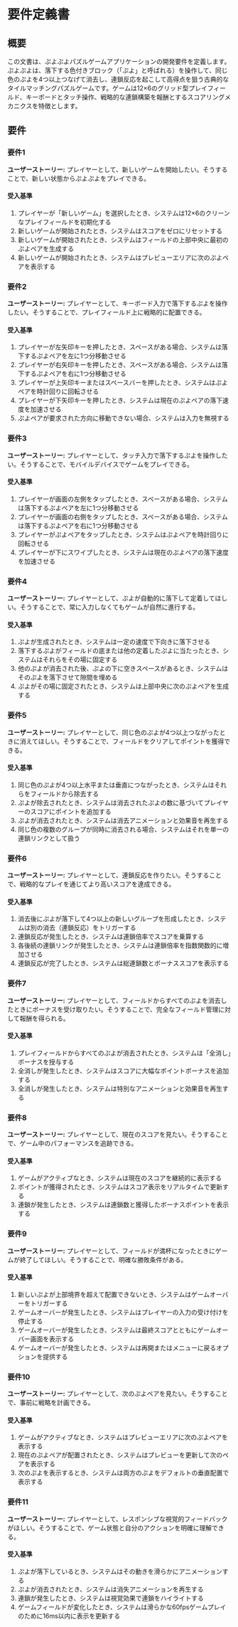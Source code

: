 # 要件定義書

## 概要

この文書は、ぷよぷよパズルゲームアプリケーションの開発要件を定義します。ぷよぷよは、落下する色付きブロック（「ぷよ」と呼ばれる）を操作して、同じ色のぷよを4つ以上つなげて消去し、連鎖反応を起こして高得点を狙う古典的なタイルマッチングパズルゲームです。ゲームは12×6のグリッド型プレイフィールド、キーボードとタッチ操作、戦略的な連鎖構築を報酬とするスコアリングメカニクスを特徴とします。

## 要件

### 要件1

**ユーザーストーリー:** プレイヤーとして、新しいゲームを開始したい。そうすることで、新しい状態からぷよぷよをプレイできる。

#### 受入基準

1. プレイヤーが「新しいゲーム」を選択したとき、システムは12×6のクリーンなプレイフィールドを初期化する
2. 新しいゲームが開始されたとき、システムはスコアをゼロにリセットする
3. 新しいゲームが開始されたとき、システムはフィールドの上部中央に最初のぷよペアを生成する
4. 新しいゲームが開始されたとき、システムはプレビューエリアに次のぷよペアを表示する

### 要件2

**ユーザーストーリー:** プレイヤーとして、キーボード入力で落下するぷよを操作したい。そうすることで、プレイフィールド上に戦略的に配置できる。

#### 受入基準

1. プレイヤーが左矢印キーを押したとき、スペースがある場合、システムは落下するぷよペアを左に1つ分移動させる
2. プレイヤーが右矢印キーを押したとき、スペースがある場合、システムは落下するぷよペアを右に1つ分移動させる
3. プレイヤーが上矢印キーまたはスペースバーを押したとき、システムはぷよペアを時計回りに回転させる
4. プレイヤーが下矢印キーを押したとき、システムは現在のぷよペアの落下速度を加速させる
5. ぷよペアが要求された方向に移動できない場合、システムは入力を無視する

### 要件3

**ユーザーストーリー:** プレイヤーとして、タッチ入力で落下するぷよを操作したい。そうすることで、モバイルデバイスでゲームをプレイできる。

#### 受入基準

1. プレイヤーが画面の左側をタップしたとき、スペースがある場合、システムは落下するぷよペアを左に1つ分移動させる
2. プレイヤーが画面の右側をタップしたとき、スペースがある場合、システムは落下するぷよペアを右に1つ分移動させる
3. プレイヤーがぷよペアをタップしたとき、システムはぷよペアを時計回りに回転させる
4. プレイヤーが下にスワイプしたとき、システムは現在のぷよペアの落下速度を加速させる

### 要件4

**ユーザーストーリー:** プレイヤーとして、ぷよが自動的に落下して定着してほしい。そうすることで、常に入力しなくてもゲームが自然に進行する。

#### 受入基準

1. ぷよが生成されたとき、システムは一定の速度で下向きに落下させる
2. 落下するぷよがフィールドの底または他の定着したぷよに当たったとき、システムはそれらをその場に固定する
3. 他のぷよが消去された後、ぷよの下に空きスペースがあるとき、システムはそのぷよを落下させて隙間を埋める
4. ぷよがその場に固定されたとき、システムは上部中央に次のぷよペアを生成する

### 要件5

**ユーザーストーリー:** プレイヤーとして、同じ色のぷよが4つ以上つながったときに消えてほしい。そうすることで、フィールドをクリアしてポイントを獲得できる。

#### 受入基準

1. 同じ色のぷよが4つ以上水平または垂直につながったとき、システムはそれらをフィールドから除去する
2. ぷよが除去されたとき、システムは消去されたぷよの数に基づいてプレイヤーのスコアにポイントを追加する
3. ぷよが消去されたとき、システムは消去アニメーションと効果音を再生する
4. 同じ色の複数のグループが同時に消去される場合、システムはそれを単一の連鎖リンクとして扱う

### 要件6

**ユーザーストーリー:** プレイヤーとして、連鎖反応を作りたい。そうすることで、戦略的なプレイを通じてより高いスコアを達成できる。

#### 受入基準

1. 消去後にぷよが落下して4つ以上の新しいグループを形成したとき、システムは別の消去（連鎖反応）をトリガーする
2. 連鎖反応が発生したとき、システムは連鎖倍率でスコアを乗算する
3. 各後続の連鎖リンクが発生したとき、システムは連鎖倍率を指数関数的に増加させる
4. 連鎖反応が完了したとき、システムは総連鎖数とボーナススコアを表示する

### 要件7

**ユーザーストーリー:** プレイヤーとして、フィールドからすべてのぷよを消去したときにボーナスを受け取りたい。そうすることで、完全なフィールド管理に対して報酬を得られる。

#### 受入基準

1. プレイフィールドからすべてのぷよが消去されたとき、システムは「全消し」ボーナスを授与する
2. 全消しが発生したとき、システムはスコアに大幅なポイントボーナスを追加する
3. 全消しが発生したとき、システムは特別なアニメーションと効果音を再生する

### 要件8

**ユーザーストーリー:** プレイヤーとして、現在のスコアを見たい。そうすることで、ゲーム中のパフォーマンスを追跡できる。

#### 受入基準

1. ゲームがアクティブなとき、システムは現在のスコアを継続的に表示する
2. ポイントが獲得されたとき、システムはスコア表示をリアルタイムで更新する
3. 連鎖が発生したとき、システムは連鎖数と獲得したボーナスポイントを表示する

### 要件9

**ユーザーストーリー:** プレイヤーとして、フィールドが満杯になったときにゲームが終了してほしい。そうすることで、明確な勝敗条件がある。

#### 受入基準

1. 新しいぷよが上部境界を超えて配置できないとき、システムはゲームオーバーをトリガーする
2. ゲームオーバーが発生したとき、システムはプレイヤーの入力の受け付けを停止する
3. ゲームオーバーが発生したとき、システムは最終スコアとともにゲームオーバー画面を表示する
4. ゲームオーバーが発生したとき、システムは再開またはメニューに戻るオプションを提供する

### 要件10

**ユーザーストーリー:** プレイヤーとして、次のぷよペアを見たい。そうすることで、事前に戦略を計画できる。

#### 受入基準

1. ゲームがアクティブなとき、システムはプレビューエリアに次のぷよペアを表示する
2. 現在のぷよペアが配置されたとき、システムはプレビューを更新して次のペアを表示する
3. 次のぷよを表示するとき、システムは両方のぷよをデフォルトの垂直配置で表示する

### 要件11

**ユーザーストーリー:** プレイヤーとして、レスポンシブな視覚的フィードバックがほしい。そうすることで、ゲーム状態と自分のアクションを明確に理解できる。

#### 受入基準

1. ぷよが落下しているとき、システムはその動きを滑らかにアニメーションする
2. ぷよが消去されたとき、システムは消失アニメーションを再生する
3. 連鎖が発生したとき、システムは視覚効果で連鎖をハイライトする
4. ゲームフィールドが変化したとき、システムは滑らかな60fpsゲームプレイのために16ms以内に表示を更新する